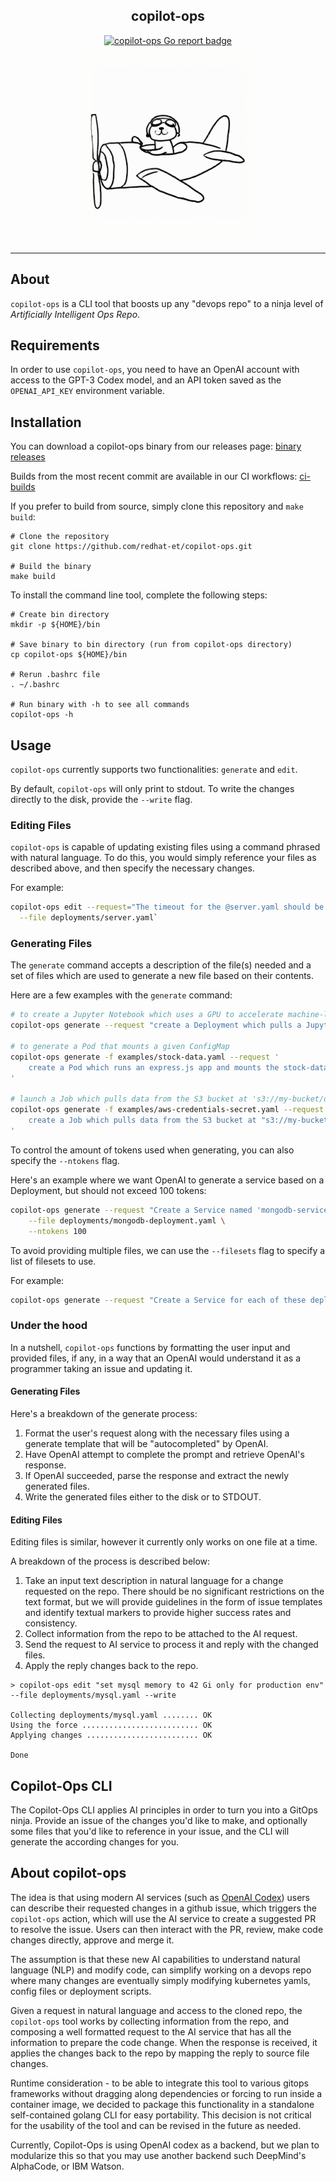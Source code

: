 <h2 align="center">copilot-ops</h1>

<p align="center">
<a href="https://goreportcard.com/report/github.com/redhat-et/copilot-ops">
	<img src="https://goreportcard.com/badge/github.com/redhat-et/copilot-ops" alt="copilot-ops Go report badge">
</a>
</p>


<p align="center">
	<img alt="copilot-ops-logo" src="./public/copilot-ops-logo.png" width="300" height="300" />
</p>

---


## About
`copilot-ops` is a CLI tool that boosts up any "devops repo" to a ninja level of *Artificially Intelligent Ops Repo*.

## Requirements

In order to use `copilot-ops`, you need to have an OpenAI account with access to the GPT-3 Codex model,
and an API token saved as the `OPENAI_API_KEY` environment variable.

## Installation

You can download a copilot-ops binary from our releases page:
[binary releases](https://github.com/redhat-et/copilot-ops/releases/)

Builds from the most recent commit are available in our CI workflows: [ci-builds](https://github.com/redhat-et/copilot-ops/actions/workflows/ci.yaml)


If you prefer to build from source, simply clone this repository and `make build`:

```console
# Clone the repository
git clone https://github.com/redhat-et/copilot-ops.git

# Build the binary
make build
```
To install the command line tool, complete the following steps:

```console
# Create bin directory
mkdir -p ${HOME}/bin

# Save binary to bin directory (run from copilot-ops directory)
cp copilot-ops ${HOME}/bin

# Rerun .bashrc file 
. ~/.bashrc

# Run binary with -h to see all commands
copilot-ops -h
```



## Usage 

`copilot-ops` currently supports two functionalities: `generate` and `edit`. 

By default, `copilot-ops` will only print to stdout. To write the
changes directly to the disk, provide the `--write` flag.


### Editing Files

`copilot-ops` is capable of updating existing files using a command phrased with natural language.
To do this, you would simply reference your files as described above, and then specify the necessary changes.

For example:

```bash
copilot-ops edit --request="The timeout for the @server.yaml should be increased from 60s to 2m" \
  --file deployments/server.yaml`
```


### Generating Files

The `generate` command accepts a description of the file(s) needed and a set of files which are used to generate a new file based on their contents.

Here are a few examples with the `generate` command:

```sh
# to create a Jupyter Notebook which uses a GPU to accelerate machine-learning tasks
copilot-ops generate --request "create a Deployment which pulls a Jupyter Notebook image and requests 1 GPU resource"

# to generate a Pod that mounts a given ConfigMap
copilot-ops generate -f examples/stock-data.yaml --request '
	create a Pod which runs an express.js app and mounts the stock-data ConfigMap to trade stocks
'

# launch a Job which pulls data from the S3 bucket at 's3://my-bucket/data.csv' and loads it into a PVC in the same namespace
copilot-ops generate -f examples/aws-credentials-secret.yaml --request '
	create a Job which pulls data from the S3 bucket at "s3://my-bucket/data.csv" and loads it into a PVC in the same namespace
'
```

To control the amount of tokens used when generating, you can also
specify the `--ntokens` flag.

Here's an example where we want OpenAI to generate a service based
on a Deployment, but should not exceed 100 tokens:

```bash
copilot-ops generate --request "Create a Service named 'mongodb-service' to expose the mongodb-deployment" \
	--file deployments/mongodb-deployment.yaml \
	--ntokens 100
```

To avoid providing multiple files, we can use the `--filesets` flag to specify a list of filesets to use.

For example:

```bash
copilot-ops generate --request "Create a Service for each of these deployments" --fileset deployments
```

### Under the hood

In a nutshell, `copilot-ops` functions by formatting the user input and provided files, if any, in a way that an OpenAI would understand it as a programmer taking an issue and updating it.

#### Generating Files

Here's a breakdown of the generate process:

1. Format the user's request along with the necessary files using a generate template that will be "autocompleted" by OpenAI.
1. Have OpenAI attempt to complete the prompt and retrieve OpenAI's response.
1. If OpenAI succeeded, parse the response and extract the newly generated files.
1. Write the generated files either to the disk or to STDOUT. 


#### Editing Files

Editing files is similar, however it currently only works on one file at a time. 

A breakdown of the process is described below:

1. Take an input text description in natural language for a change requested on the repo. There should be no significant restrictions on the text format, but we will provide guidelines in the form of issue templates and identify textual markers to provide higher success rates and consistency.
1. Collect information from the repo to be attached to the AI request.
1. Send the request to AI service to process it and reply with the changed files.
1. Apply the reply changes back to the repo.

```console
> copilot-ops edit "set mysql memory to 42 Gi only for production env" --file deployments/mysql.yaml --write

Collecting deployments/mysql.yaml ........ OK
Using the force .......................... OK
Applying changes ......................... OK

Done
```



## Copilot-Ops CLI

The Copilot-Ops CLI applies AI principles in order to turn you into a GitOps ninja.
Provide an issue of the changes you'd like to make, and optionally some files that 
you'd like to reference in your issue, and the CLI will generate the according changes for you.


## About copilot-ops

The idea is that using modern AI services (such as [OpenAI Codex](https://openai.com/blog/openai-codex/)) users can describe their requested changes in a github issue, which triggers the `copilot-ops` action, which will use the AI service to create a suggested PR to resolve the issue. Users can then interact with the PR, review, make code changes directly, approve and merge it.

The assumption is that these new AI capabilities to understand natural language (NLP) and modify code, can simplify working on a devops repo where many changes are eventually simply modifying kubernetes yamls, config files or deployment scripts.

Given a request in natural language and access to the cloned repo, the `copilot-ops` tool works by collecting information from the repo, and composing a well formatted request to the AI service that has all the information to prepare the code change. When the response is received, it applies the changes back to the repo by mapping the reply to source file changes.

Runtime consideration - to be able to integrate this tool to various gitops frameworks without dragging along dependencies or forcing to run inside a container image, we decided to package this functionality in a standalone self-contained golang CLI for easy portability. This decision is not critical for the usability of the tool and can be revised in the future as needed.


Currently, Copilot-Ops is using OpenAI codex as a backend, but we plan to modularize this so that you may use another backend such DeepMind's AlphaCode, or IBM Watson.

